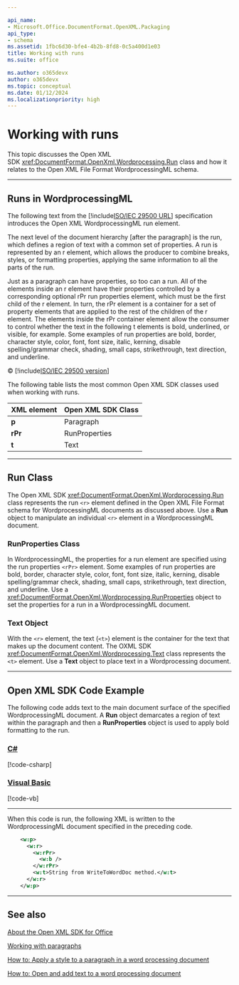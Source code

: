 ```yaml
---

api_name:
- Microsoft.Office.DocumentFormat.OpenXML.Packaging
api_type:
- schema
ms.assetid: 1fbc6d30-bfe4-4b2b-8fd8-0c5a400d1e03
title: Working with runs
ms.suite: office

ms.author: o365devx
author: o365devx
ms.topic: conceptual
ms.date: 01/12/2024
ms.localizationpriority: high
---
```

# Working with runs

This topic discusses the Open XML SDK <xref:DocumentFormat.OpenXml.Wordprocessing.Run> class and how it relates to the Open
XML File Format WordprocessingML schema.


---------------------------------------------------------------------------------
## Runs in WordprocessingML 
The following text from the [!include[ISO/IEC 29500 URL](../includes/iso-iec-29500-link.md)] specification
introduces the Open XML WordprocessingML run element.

The next level of the document hierarchy [after the paragraph] is the
run, which defines a region of text with a common set of properties. A
run is represented by an r element, which allows the producer to combine
breaks, styles, or formatting properties, applying the same information
to all the parts of the run.

Just as a paragraph can have properties, so too can a run. All of the
elements inside an r element have their properties controlled by a
corresponding optional rPr run properties element, which must be the
first child of the r element. In turn, the rPr element is a container
for a set of property elements that are applied to the rest of the
children of the r element. The elements inside the rPr container element
allow the consumer to control whether the text in the following t
elements is bold, underlined, or visible, for example. Some examples of
run properties are bold, border, character style, color, font, font
size, italic, kerning, disable spelling/grammar check, shading, small
caps, strikethrough, text direction, and underline.

&copy; [!include[ISO/IEC 29500 version](../includes/iso-iec-29500-version.md)]

The following table lists the most common Open XML SDK classes used when
working with runs.


| **XML element** | **Open XML SDK Class** |
|-----------------|----------------------------|
|      **p**      |         Paragraph          |
|     **rPr**     |       RunProperties        |
|      **t**      |            Text            |

---------------------------------------------------------------------------------
## Run Class 
The Open XML SDK <xref:DocumentFormat.OpenXml.Wordprocessing.Run> class represents the run `<r>` element defined in the Open XML File Format
schema for WordprocessingML documents as discussed above. Use a **Run** object to manipulate an individual `<r>` element in a WordprocessingML document.

### RunProperties Class

In WordprocessingML, the properties for a run element are specified
using the run properties `<rPr>` element.
Some examples of run properties are bold, border, character style,
color, font, font size, italic, kerning, disable spelling/grammar check,
shading, small caps, strikethrough, text direction, and underline. Use a
<xref:DocumentFormat.OpenXml.Wordprocessing.RunProperties> object to set the properties
for a run in a WordprocessingML document.

### Text Object

With the `<r>` element, the text (`<t>`) element is the container for the text that
makes up the document content. The OXML SDK <xref:DocumentFormat.OpenXml.Wordprocessing.Text> class represents the `<t>` element. Use a **Text** object to place text in a Wordprocessing
document.


--------------------------------------------------------------------------------
## Open XML SDK Code Example 
The following code adds text to the main document surface of the
specified WordprocessingML document. A **Run**
object demarcates a region of text within the paragraph and then a **RunProperties** object is used to apply bold
formatting to the run.

### [C#](#tab/cs)
[!code-csharp[](../../samples/word/working_with_runs/cs/Program.cs#snippet0)]

### [Visual Basic](#tab/vb)
[!code-vb[](../../samples/word/working_with_runs/vb/Program.vb#snippet0)]
***

When this code is run, the following XML is written to the
WordprocessingML document specified in the preceding code.

```xml
    <w:p>
      <w:r>
        <w:rPr>
          <w:b />
        </w:rPr>
        <w:t>String from WriteToWordDoc method.</w:t>
      </w:r>
    </w:p>
```

--------------------------------------------------------------------------------
## See also 


[About the Open XML SDK for Office](../about-the-open-xml-sdk.md)  

[Working with paragraphs](working-with-paragraphs.md)  

[How to: Apply a style to a paragraph in a word processing document](how-to-apply-a-style-to-a-paragraph-in-a-word-processing-document.md)  

[How to: Open and add text to a word processing document](how-to-open-and-add-text-to-a-word-processing-document.md)  
